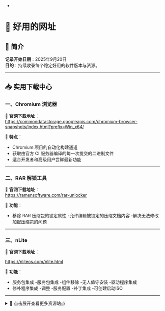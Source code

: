 -
# 🧪 好用的网址

## 📅 简介

**记录开始日期**：2025年9月20日  
**目的**：持续收录每个稳定好用的软件版本与资源。

---

## 📥 实用下载中心

### 一、Chromium 浏览器

🔗 **官网下载地址**：  
https://commondatastorage.googleapis.com/chromium-browser-snapshots/index.html?prefix=Win_x64/

📌 **特点**：  
- Chromium 项目的自动化构建通道  
- 获取由官方 CI 服务器编译的每一次提交的二进制文件  
- 适合开发者和高级用户尝鲜最新功能

---

### 二、RAR 解锁工具

🔗 **官网下载地址**：  
https://ramensoftware.com/rar-unlocker

📌 **功能**：  
- 移除 RAR 压缩包的锁定属性
-允许编辑被锁定的压缩文档内容
-解决无法修改加密压缩包的问题

---

### 三、nLite

🔗 **官网下载地址**：  

https://nliteos.com/nlite.html

📌 **功能**：  
- 服务包集成
-服务包集成
-组件移除
-无人值守安装
-驱动程序集成
- 修补程序集成
-调整
-服务配置
-补丁集成
-可创建启动ISO

---

<details>
<summary>📂 点击展开查看更多资源站点</summary>

  <br>

### 五、软件名称

🔗 **官网下载地址**：  
[在此处添加网址]

📌 **特点/功能**：  
- [功能特点1]
- [功能特点2]
- [功能特点3]

---

</details>
